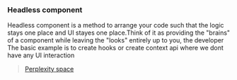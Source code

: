### Headless component

Headless component is a method to arrange your code such that the logic stays one place and UI stayes one place.Think of it as providing the "brains" of a component while leaving the "looks" entirely up to you, the developer
The basic example is to create hooks or create context api where we dont have any UI interaction

> [Perplexity space](https://www.perplexity.ai/search/what-is-headless-component-LFhXqv8NRMa2z0TbvHl.uA)
